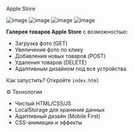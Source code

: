 Apple Store 

![image](https://github.com/user-attachments/assets/b4aae765-7545-4a44-9ae8-46850a9a32dc)
![image](https://github.com/user-attachments/assets/68b311a4-88f5-4708-b66e-6c82c378b795)
![image](https://github.com/user-attachments/assets/fae14f81-34ce-409b-bb33-0177339fc743)
![image](https://github.com/user-attachments/assets/516f13ae-3e35-42d2-92b6-7ed078bb6545)


**Галерея товаров Apple Store** с возможностью:
- Загрузка фото (GET)
- Увеличения фото по клику
- Добавления новых товаров (POST)
- Удаления товаров (DELETE)
- Адаптивным дизайном под все устройства

Как запустить?
Откройте `index.html`

⚙️ Технологии
- Чистый HTML/CSS/JS
- LocalStorage для хранения данных
- Адаптивный дизайн (Mobile First)
- CSS-анимации и эффекты
